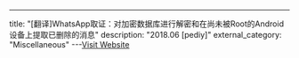 ---
title: "[翻译]WhatsApp取证：对加密数据库进行解密和在尚未被Root的Android设备上提取已删除的消息"
description: "2018.06 [pediy]"
external_category: "Miscellaneous"
---[Visit Website](https://bbs.pediy.com/thread-228608.htm)

